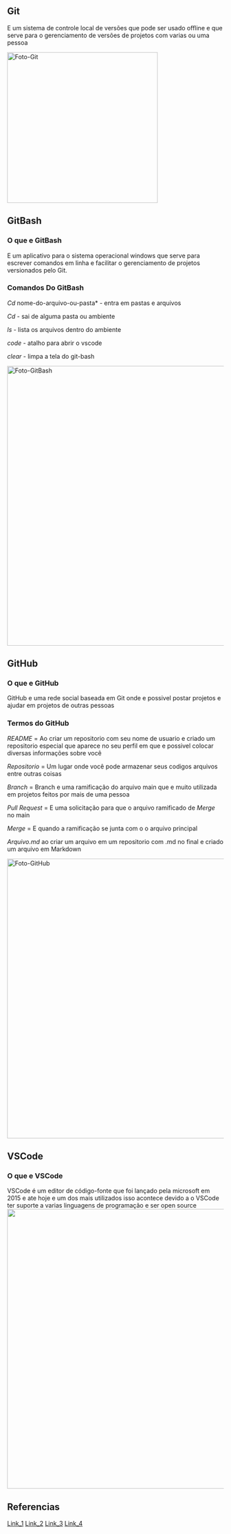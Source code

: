 ## Git
E um sistema de controle local de versões que pode ser usado offline e que serve para o gerenciamento de versões de projetos com varias ou uma pessoa

<img src="https://github.com/Davi8002/AV1/assets/164496370/0a8016eb-01eb-4879-ad6d-2201d1720b9c" alt="Foto-Git" width="350px">


## GitBash

### O que e GitBash
E um aplicativo para o sistema operacional windows que serve para escrever comandos em linha e facilitar o gerenciamento de projetos versionados pelo Git.


### Comandos Do GitBash

*Cd* nome-do-arquivo-ou-pasta* - entra em pastas e arquivos 

*Cd* - sai de alguma pasta ou ambiente

*ls* - lista os arquivos dentro do ambiente

*code* - atalho para abrir o vscode

*clear* - limpa a tela do git-bash

<img src="https://github.com/Davi8002/AV1/assets/164496370/5ab97d06-de84-4dc4-a712-1ab0d0bc63da" alt="Foto-GitBash" width="650px">


## GitHub

### O que e GitHub
GitHub e uma rede social baseada em Git onde e possivel postar projetos e ajudar em projetos de outras pessoas 

### Termos do GitHub

*README* = Ao criar um repositorio com seu nome de usuario e criado um repositorio especial que aparece no seu perfil em que e possivel colocar diversas informações sobre você

*Repositorio* = Um lugar onde você pode armazenar seus codigos arquivos entre outras coisas

*Branch* = Branch e uma ramificação do arquivo main que e muito utilizada em projetos feitos por mais de uma pessoa

*Pull Request* = E uma solicitação para que o arquivo ramificado de *Merge* no main

*Merge* = E quando a ramificação se junta com o o arquivo principal

*Arquivo.md* ao criar um arquivo em um repositorio com .md no final e criado um arquivo em Markdown

<img src="https://github.com/Davi8002/AV1/assets/164496370/365ffae7-1c54-42f6-8b29-a376fe227670" alt="Foto-GitHub" width="650px">


## VSCode

### O que e VSCode
VSCode é um editor de código-fonte que foi lançado pela microsoft em 2015 e ate hoje e um dos mais utilizados isso acontece devido a o VSCode ter suporte a varias linguagens de programação e ser open source
<img src="https://github.com/Davi8002/AV1/assets/164496370/1998c5f4-f695-45b0-a393-6240083b82d4" width="650px">

## Referencias 
[Link_1](https://www.dio.me/articles/principais-comandos-no-git-bash-voce-deve-saber)
[Link_2](https://www.dio.me/articles/qual-a-diferenca-entre-git-github-e-git-bash)
[Link_3](https://pt.wikipedia.org/wiki/Git)
[Link_4](https://www.remessaonline.com.br/blog/visual-studio-code-confira-as-principais-funcoes-da-ferramenta/)
